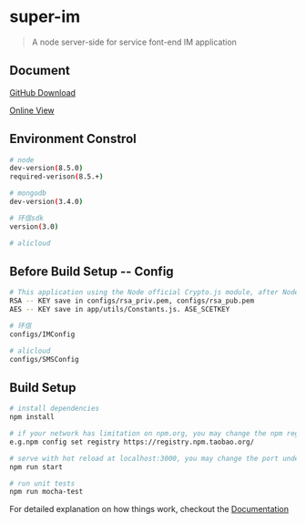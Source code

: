 # super-im

> A node server-side for service font-end IM application


## Document
[GitHub Download](https://github.com/josenspire/super-im/blob/master/doc/read-api.docx)

[Online View](http://houly.cn)

## Environment Constrol

``` bash
# node 
dev-version(8.5.0)
required-verison(8.5.+)

# mongodb
dev-version(3.4.0)

# 环信sdk
version(3.0)

# alicloud

```

## Before Build Setup -- Config

``` bash
# This application using the Node official Crypto.js module, after Node.Js 8.5.+, Crypto.js begin to provide RSA, AES encryption.
RSA -- KEY save in configs/rsa_priv.pem, configs/rsa_pub.pem
AES -- KEY save in app/utils/Constants.js. ASE_SCETKEY

# 环信
configs/IMConfig

# alicloud
configs/SMSConfig

```

## Build Setup

``` bash
# install dependencies
npm install

# if your network has limitation on npm.org, you may change the npm registry to your nearby vendor. Or use: cnpm install
e.g.npm config set registry https://registry.npm.taobao.org/

# serve with hot reload at localhost:3000, you may change the port under bin/www
npm run start

# run unit tests
npm run mocha-test

```

For detailed explanation on how things work, checkout the [Documentation](http://houly.cn "Documentation")

